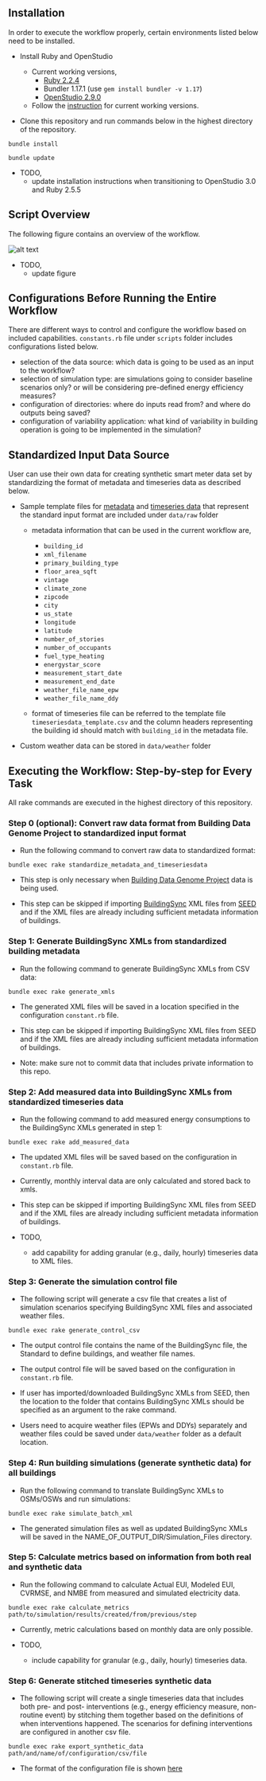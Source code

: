 ## Installation

In order to execute the workflow properly, certain environments listed below need to be installed.

- Install Ruby and OpenStudio

  - Current working versions,
    - [Ruby 2.2.4](https://rubyinstaller.org/downloads/archives/)
    - Bundler 1.17.1 (use ```gem install bundler -v 1.17```)
    - [OpenStudio 2.9.0](https://github.com/NREL/OpenStudio/releases/tag/v2.9.0) 
  - Follow the [instruction](https://github.com/NREL/openstudio-standards/blob/master/docs/DeveloperInformation.md) for current working versions.

- Clone this repository and run commands below in the highest directory of the repository.
```
bundle install
```
```
bundle update
``` 

- TODO,
  - update installation instructions when transitioning to OpenStudio 3.0 and Ruby 2.5.5



## Script Overview

The following figure contains an overview of the workflow.


![alt text](ScriptOverview.PNG)

- TODO,
  - update figure
  
  

## Configurations Before Running the Entire Workflow

There are different ways to control and configure the workflow based on included capabilities. ```constants.rb``` file under ```scripts``` folder includes configurations listed below.

- selection of the data source: which data is going to be used as an input to the workflow?
- selection of simulation type: are simulations going to consider baseline scenarios only? or will be considering pre-defined energy efficiency measures?
- configuration of directories: where do inputs read from? and where do outputs being saved?
- configuration of variability application: what kind of variability in building operation is going to be implemented in the simulation?



## Standardized Input Data Source

User can use their own data for creating synthetic smart meter data set by standardizing the format of metadata and timeseries data as described below.

- Sample template files for [metadata](https://github.com/NREL/edv-experiment-1/blob/develop/data/raw/metadata_template.csv) and [timeseries data](https://github.com/NREL/edv-experiment-1/blob/develop/data/raw/timeseriesdata_template.csv) that represent the standard input format are included under ```data/raw``` folder

  - metadata information that can be used in the current workflow are,
    - ```building_id```
    - ```xml_filename```
    - ```primary_building_type```
    - ```floor_area_sqft```
    - ```vintage```
    - ```climate_zone```
    - ```zipcode```
    - ```city```
    - ```us_state```
    - ```longitude```
    - ```latitude```
    - ```number_of_stories```
    - ```number_of_occupants```
    - ```fuel_type_heating```
    - ```energystar_score```
    - ```measurement_start_date```
    - ```measurement_end_date```
    - ```weather_file_name_epw```
    - ```weather_file_name_ddy```
    
  - format of timeseries file can be referred to the template file ```timeseriesdata_template.csv``` and the column headers representing the building id should match with ```building_id``` in the metadata file.

- Custom weather data can be stored in ```data/weather``` folder 



## Executing the Workflow: Step-by-step for Every Task

All rake commands are executed in the highest directory of this repository.



### Step 0 (optional): Convert raw data format from Building Data Genome Project to standardized input format

- Run the following command to convert raw data to standardized format:
```
bundle exec rake standardize_metadata_and_timeseriesdata
```

- This step is only necessary when [Building Data Genome Project](https://github.com/buds-lab/building-data-genome-project-2) data is being used.

- This step can be skipped if importing [BuildingSync](https://buildingsync.net/) XML files from [SEED](https://bricr.seed-platform.org/) and if the XML files are already including sufficient metadata information of buildings.



### Step 1: Generate BuildingSync XMLs from standardized building metadata

- Run the following command to generate BuildingSync XMLs from CSV data:
```
bundle exec rake generate_xmls
```

- The generated XML files will be saved in a location specified in the configuration ```constant.rb``` file.

- This step can be skipped if importing BuildingSync XML files from SEED and if the XML files are already including sufficient metadata information of buildings.

- Note: make sure not to commit data that includes private information to this repo.



### Step 2: Add measured data into BuildingSync XMLs from standardized timeseries data  

- Run the following command to add measured energy consumptions to the BuildingSync XMLs generated in step 1:
```
bundle exec rake add_measured_data
```

- The updated XML files will be saved based on the configuration in ```constant.rb``` file.

- Currently, monthly interval data are only calculated and stored back to xmls.

- This step can be skipped if importing BuildingSync XML files from SEED and if the XML files are already including sufficient metadata information of buildings.

- TODO,
  - add capability for adding granular (e.g., daily, hourly) timeseries data to XML files. 



### Step 3: Generate the simulation control file

- The following script will generate a csv file that creates a list of simulation scenarios specifying BuildingSync XML files and associated weather files. 
```
bundle exec rake generate_control_csv
```

- The output control file contains the name of the BuildingSync file, the Standard to define buildings, and weather file names.

- The output control file will be saved based on the configuration in ```constant.rb``` file.

- If user has imported/downloaded BuildingSync XMLs from SEED, then the location to the folder that contains BuildingSync XMLs should be specified as an argument to the rake command.

- Users need to acquire weather files (EPWs and DDYs) separately and weather files could be saved under ```data/weather``` folder as a default location.



### Step 4: Run building simulations (generate synthetic data) for all buildings

- Run the following command to translate BuildingSync XMLs to OSMs/OSWs and run simulations:
```
bundle exec rake simulate_batch_xml
```

- The generated simulation files as well as updated BuildingSync XMLs will be saved in the NAME_OF_OUTPUT_DIR/Simulation_Files directory.



### Step 5: Calculate metrics based on information from both real and synthetic data

- Run the following command to calculate Actual EUI, Modeled EUI, CVRMSE, and NMBE from measured and simulated electricity data.
```
bundle exec rake calculate_metrics path/to/simulation/results/created/from/previous/step
```

- Currently, metric calculations based on monthly data are only possible.

- TODO,
  - include capability for granular (e.g., daily, hourly) timeseries data.



### Step 6: Generate stitched timeseries synthetic data

- The following script will create a single timeseries data that includes both pre- and post- interventions (e.g., energy efficiency measure, non-routine event) by stitching them together based on the definitions of when interventions happened. The scenarios for defining interventions are configured in another csv file. 
```
bundle exec rake export_synthetic_data path/and/name/of/configuration/csv/file
```

- The format of the configuration file is shown [here](https://github.com/NREL/edv-experiment-1/blob/develop/spec/files/generation_script.csv)




